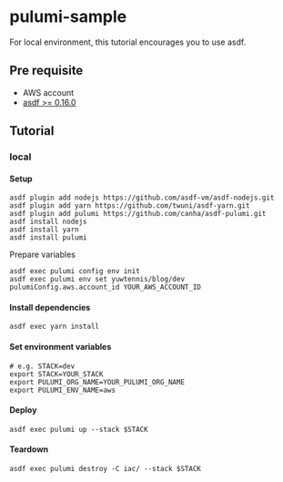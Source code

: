 # pulumi-sample

For local environment, this tutorial encourages you to use asdf.

## Pre requisite

- AWS account
- [asdf >= 0.16.0](https://github.com/asdf-vm/asdf)

## Tutorial

### local

#### Setup

```shell
asdf plugin add nodejs https://github.com/asdf-vm/asdf-nodejs.git
asdf plugin add yarn https://github.com/twuni/asdf-yarn.git
asdf plugin add pulumi https://github.com/canha/asdf-pulumi.git
asdf install nodejs
asdf install yarn
asdf install pulumi
```

Prepare variables

```shell
asdf exec pulumi config env init 
asdf exec pulumi env set yuwtennis/blog/dev pulumiConfig.aws.account_id YOUR_AWS_ACCOUNT_ID
```

#### Install dependencies

```shell
asdf exec yarn install
```

#### Set environment variables

```shell
# e.g. STACK=dev
export STACK=YOUR_STACK
export PULUMI_ORG_NAME=YOUR_PULUMI_ORG_NAME
export PULUMI_ENV_NAME=aws
```

#### Deploy

```shell
asdf exec pulumi up --stack $STACK
```

#### Teardown
```shell
asdf exec pulumi destroy -C iac/ --stack $STACK
```